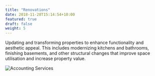 ```yaml
---
title: "Renovations"
date: 2018-11-28T15:14:54+10:00
featured: true
draft: false
weight: 5
---
```


Updating and transforming properties to enhance functionality and aesthetic appeal. This includes modernizing kitchens and bathrooms, finishing basements, and other structural changes that improve space utilisation and increase property value.
<!--more-->

![Accounting Services](/images/austin-distel-nGc5RT2HmF0-unsplash.jpg)

